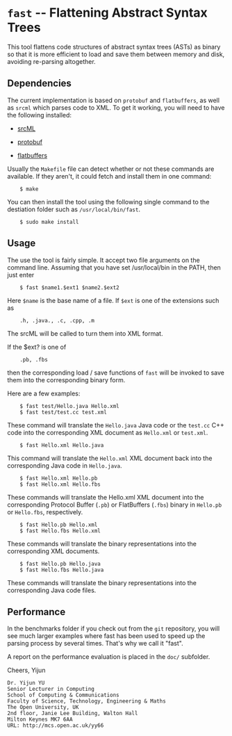 # `fast` -- Flattening Abstract Syntax Trees
This tool flattens code structures of abstract syntax trees (ASTs) as binary so that it is more efficient to load and save them between memory and disk, avoiding re-parsing altogether.

## Dependencies
The current implementation is based on `protobuf` and `flatbuffers`, as well as `srcml` which parses code to XML.
To get it working, you will need to have the following installed:

* [srcML](http://www.srcml.org/)

* [protobuf](https://github.com/google/protobuf)

* [flatbuffers](https://github.com/google/flatbuffers)

Usually the `Makefile` file can detect whether or not these commands are available. If they aren't, it could fetch and install them in one command:
```
	$ make
```
You can then install the tool using the following single command to the destiation
folder such as `/usr/local/bin/fast`. 
 
```
	$ sudo make install
```
## Usage

The use the tool is fairly simple. It accept two file arguments on the command line.
Assuming that you have set /usr/local/bin in the PATH, then just enter
```
	$ fast $name1.$ext1 $name2.$ext2
```
Here `$name` is the base name of a file. If `$ext` is one of the extensions such as
```
	.h, .java., .c, .cpp, .m
```
The srcML will be called to turn them into XML format.

If the $ext? is one of 
```
	.pb, .fbs
```
then the corresponding load / save functions of `fast` will be invoked to save them into the corresponding binary form.

Here are a few examples:
```
	$ fast test/Hello.java Hello.xml
	$ fast test/test.cc test.xml
```
These command will translate the `Hello.java` Java code or the `test.cc` C++ code
into the corresponding XML document as `Hello.xml` or `test.xml`.
```
	$ fast Hello.xml Hello.java
```
This command will translate the `Hello.xml` XML document back into the corresponding Java code in `Hello.java`.
```
	$ fast Hello.xml Hello.pb
	$ fast Hello.xml Hello.fbs
```
These commands will translate the Hello.xml XML document into the corresponding Protocol Buffer (`.pb`) or 
FlatBuffers (`.fbs`) binary in `Hello.pb` or `Hello.fbs`, respectively.
```
	$ fast Hello.pb Hello.xml
	$ fast Hello.fbs Hello.xml
```
These commands will translate the binary representations into the corresponding XML documents.
```
	$ fast Hello.pb Hello.java
	$ fast Hello.fbs Hello.java
```
These commands will translate the binary representations into the corresponding Java code files.

## Performance

In the benchmarks folder if you check out from the `git` repository, you will see much larger examples where fast has been used to speed up the parsing process by several times. That's why we call it "fast".

A report on the performance evaluation is placed in the `doc/` subfolder.

Cheers,
Yijun

```
Dr. Yijun YU
Senior Lecturer in Computing
School of Computing & Communications
Faculty of Science, Technology, Engineering & Maths
The Open University, UK
2nd floor, Janie Lee Building, Walton Hall
Milton Keynes MK7 6AA
URL: http://mcs.open.ac.uk/yy66
```
